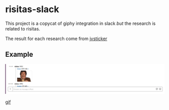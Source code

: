 # risitas-slack

This project is a copycat of giphy integration in slack *but* the research is related to risitas.

The result for each research come from [jvsticker](https://jvsticker.com)

## Example 
![Example](/preview.png)

[gif](/preview.m4v)
